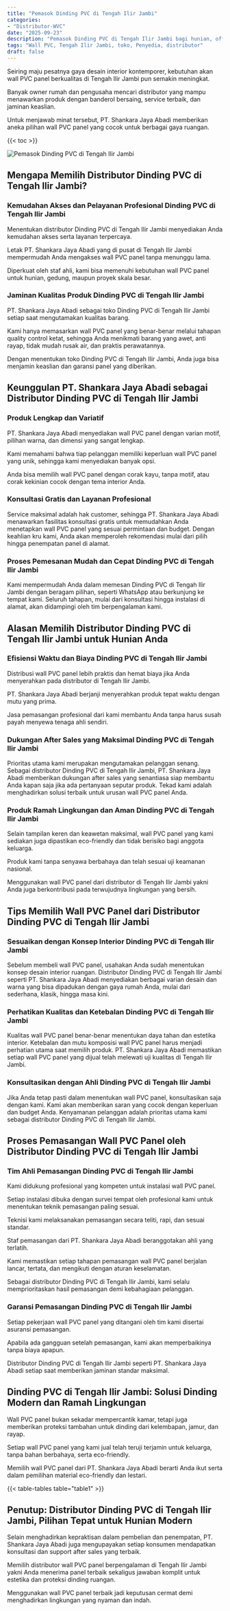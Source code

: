```yaml
---
title: "Pemasok Dinding PVC di Tengah Ilir Jambi"
categories: 
- "Distributor-WVC"
date: "2025-09-23"
description: "Pemasok Dinding PVC di Tengah Ilir Jambi bagi hunian, office, serta gerai. Material terbaik, beragam motif, variasi warna elegan, beserta servis instalasi dikerjakan oleh tim profesional dan jaminan resmi!|Servis distribusi Dinding PVC di Tengah Ilir Jambi bagi kebutuhan hunian, office, maupun gerai, beserta material terbaik dan pemasangan oleh tenaga ahli ahli dan garansi resmi.|Pilihan Dinding PVC di Tengah Ilir Jambi yang andal untuk tempat tinggal, office, dan toko, bersama material unggulan dan pemasangan dikerjakan oleh tim profesional serta jaminan resmi.|Penjualan Dinding PVC di Tengah Ilir Jambi untuk hunian, kantor, dan toko, beserta panel terbaik dan penempatan oleh tenaga ahli profesional, lengkap beserta kepastian resmi.}"
tags: "Wall PVC, Tengah Ilir Jambi, toko, Penyedia, distributor"
draft: false
---
```


Seiring maju pesatnya gaya desain interior kontemporer, kebutuhan akan wall PVC panel berkualitas di Tengah Ilir Jambi pun semakin meningkat.

Banyak owner rumah dan pengusaha mencari distributor yang mampu menawarkan produk dengan banderol bersaing, service terbaik, dan jaminan keaslian.

Untuk menjawab minat tersebut, PT. Shankara Jaya Abadi memberikan aneka pilihan wall PVC panel yang cocok untuk berbagai gaya ruangan.

{{< toc >}}

![Pemasok Dinding PVC di Tengah Ilir Jambi](/images/Distributor-WVC/Pemasok-Dinding-PVC-di-Tengah-Ilir-Jambi.png)


## Mengapa Memilih Distributor Dinding PVC di Tengah Ilir Jambi?

### Kemudahan Akses dan Pelayanan Profesional Dinding PVC di Tengah Ilir Jambi

Menentukan distributor Dinding PVC di Tengah Ilir Jambi menyediakan Anda kemudahan akses serta layanan terpercaya.

Letak PT. Shankara Jaya Abadi yang di pusat di Tengah Ilir Jambi mempermudah Anda mengakses wall PVC panel tanpa menunggu lama.

Diperkuat oleh staf ahli, kami bisa memenuhi kebutuhan wall PVC panel untuk hunian, gedung, maupun proyek skala besar.

### Jaminan Kualitas Produk Dinding PVC di Tengah Ilir Jambi

PT. Shankara Jaya Abadi sebagai toko Dinding PVC di Tengah Ilir Jambi setiap saat mengutamakan kualitas barang.

Kami hanya memasarkan wall PVC panel yang benar-benar melalui tahapan quality control ketat, sehingga Anda menikmati barang yang awet, anti rayap, tidak mudah rusak air, dan praktis perawatannya.

Dengan menentukan toko Dinding PVC di Tengah Ilir Jambi, Anda juga bisa menjamin keaslian dan garansi panel yang diberikan.

## Keunggulan PT. Shankara Jaya Abadi sebagai Distributor Dinding PVC di Tengah Ilir Jambi

### Produk Lengkap dan Variatif

PT. Shankara Jaya Abadi menyediakan wall PVC panel dengan varian motif, pilihan warna, dan dimensi yang sangat lengkap.

Kami memahami bahwa tiap pelanggan memiliki keperluan wall PVC panel yang unik, sehingga kami menyediakan banyak opsi.

Anda bisa memilih wall PVC panel dengan corak kayu, tanpa motif, atau corak kekinian cocok dengan tema interior Anda.

### Konsultasi Gratis dan Layanan Profesional

Service maksimal adalah hak customer, sehingga PT. Shankara Jaya Abadi menawarkan fasilitas konsultasi gratis untuk memudahkan Anda menetapkan wall PVC panel yang sesuai permintaan dan budget. Dengan keahlian kru kami, Anda akan memperoleh rekomendasi mulai dari pilih hingga penempatan panel di alamat.

### Proses Pemesanan Mudah dan Cepat Dinding PVC di Tengah Ilir Jambi

Kami mempermudah Anda dalam memesan Dinding PVC di Tengah Ilir Jambi dengan beragam pilihan, seperti WhatsApp atau berkunjung ke tempat kami. Seluruh tahapan, mulai dari konsultasi hingga instalasi di alamat, akan didampingi oleh tim berpengalaman kami.

## Alasan Memilih Distributor Dinding PVC di Tengah Ilir Jambi untuk Hunian Anda

### Efisiensi Waktu dan Biaya Dinding PVC di Tengah Ilir Jambi

Distribusi wall PVC panel lebih praktis dan hemat biaya jika Anda menyerahkan pada distributor di Tengah Ilir Jambi.

PT. Shankara Jaya Abadi berjanji menyerahkan produk tepat waktu dengan mutu yang prima.

Jasa pemasangan profesional dari kami membantu Anda tanpa harus susah payah menyewa tenaga ahli sendiri.

### Dukungan After Sales yang Maksimal Dinding PVC di Tengah Ilir Jambi

Prioritas utama kami merupakan mengutamakan pelanggan senang. Sebagai distributor Dinding PVC di Tengah Ilir Jambi, PT. Shankara Jaya Abadi memberikan dukungan after sales yang senantiasa siap membantu Anda kapan saja jika ada pertanyaan seputar produk. Tekad kami adalah menghadirkan solusi terbaik untuk urusan wall PVC panel Anda.

### Produk Ramah Lingkungan dan Aman Dinding PVC di Tengah Ilir Jambi

Selain tampilan keren dan keawetan maksimal, wall PVC panel yang kami sediakan juga dipastikan eco-friendly dan tidak berisiko bagi anggota keluarga.

Produk kami tanpa senyawa berbahaya dan telah sesuai uji keamanan nasional.

Menggunakan wall PVC panel dari distributor di Tengah Ilir Jambi yakni Anda juga berkontribusi pada terwujudnya lingkungan yang bersih.

## Tips Memilih Wall PVC Panel dari Distributor Dinding PVC di Tengah Ilir Jambi

### Sesuaikan dengan Konsep Interior Dinding PVC di Tengah Ilir Jambi

Sebelum membeli wall PVC panel, usahakan Anda sudah menentukan konsep desain interior ruangan. Distributor Dinding PVC di Tengah Ilir Jambi seperti PT. Shankara Jaya Abadi menyediakan berbagai varian desain dan warna yang bisa dipadukan dengan gaya rumah Anda, mulai dari sederhana, klasik, hingga masa kini.

### Perhatikan Kualitas dan Ketebalan Dinding PVC di Tengah Ilir Jambi

Kualitas wall PVC panel benar-benar menentukan daya tahan dan estetika interior. Ketebalan dan mutu komposisi wall PVC panel harus menjadi perhatian utama saat memilih produk. PT. Shankara Jaya Abadi memastikan setiap wall PVC panel yang dijual telah melewati uji kualitas di Tengah Ilir Jambi.

### Konsultasikan dengan Ahli Dinding PVC di Tengah Ilir Jambi

Jika Anda tetap pasti dalam menentukan wall PVC panel, konsultasikan saja dengan kami. Kami akan memberikan saran yang cocok dengan keperluan dan budget Anda. Kenyamanan pelanggan adalah prioritas utama kami sebagai distributor Dinding PVC di Tengah Ilir Jambi.

## Proses Pemasangan Wall PVC Panel oleh Distributor Dinding PVC di Tengah Ilir Jambi

### Tim Ahli Pemasangan Dinding PVC di Tengah Ilir Jambi

Kami didukung profesional yang kompeten untuk instalasi wall PVC panel.

Setiap instalasi dibuka dengan survei tempat oleh profesional kami untuk menentukan teknik pemasangan paling sesuai.

Teknisi kami melaksanakan pemasangan secara teliti, rapi, dan sesuai standar.

Staf pemasangan dari PT. Shankara Jaya Abadi beranggotakan ahli yang terlatih.

Kami memastikan setiap tahapan pemasangan wall PVC panel berjalan lancar, tertata, dan mengikuti dengan aturan keselamatan.

Sebagai distributor Dinding PVC di Tengah Ilir Jambi, kami selalu memprioritaskan hasil pemasangan demi kebahagiaan pelanggan.

### Garansi Pemasangan Dinding PVC di Tengah Ilir Jambi

Setiap pekerjaan wall PVC panel yang ditangani oleh tim kami disertai asuransi pemasangan.

Apabila ada gangguan setelah pemasangan, kami akan memperbaikinya tanpa biaya apapun.

Distributor Dinding PVC di Tengah Ilir Jambi seperti PT. Shankara Jaya Abadi setiap saat memberikan jaminan standar maksimal.

## Dinding PVC di Tengah Ilir Jambi: Solusi Dinding Modern dan Ramah Lingkungan

Wall PVC panel bukan sekadar mempercantik kamar, tetapi juga memberikan proteksi tambahan untuk dinding dari kelembapan, jamur, dan rayap.

Setiap wall PVC panel yang kami jual telah teruji terjamin untuk keluarga, tanpa bahan berbahaya, serta eco-friendly.

Memilih wall PVC panel dari PT. Shankara Jaya Abadi berarti Anda ikut serta dalam pemilihan material eco-friendly dan lestari.

{{< table-tables table="table1" >}}

## Penutup: Distributor Dinding PVC di Tengah Ilir Jambi, Pilihan Tepat untuk Hunian Modern

Selain menghadirkan kepraktisan dalam pembelian dan penempatan, PT. Shankara Jaya Abadi juga mengupayakan setiap konsumen mendapatkan konsultasi dan support after sales yang terbaik.

Memilih distributor wall PVC panel berpengalaman di Tengah Ilir Jambi yakni Anda menerima panel terbaik sekaligus jawaban komplit untuk estetika dan proteksi dinding ruangan.

Menggunakan wall PVC panel terbaik jadi keputusan cermat demi menghadirkan lingkungan yang nyaman dan indah.